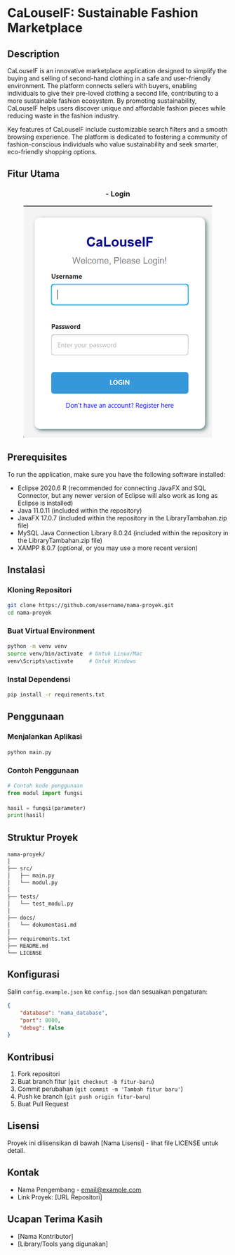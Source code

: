 # CaLouselF: Sustainable Fashion Marketplace
## Description
CaLouselF is an innovative marketplace application designed to simplify the buying and selling of second-hand clothing in a safe and user-friendly environment. The platform connects sellers with buyers, enabling individuals to give their pre-loved clothing a second life, contributing to a more sustainable fashion ecosystem. By promoting sustainability, CaLouselF helps users discover unique and affordable fashion pieces while reducing waste in the fashion industry.

Key features of CaLouselF include customizable search filters and a smooth browsing experience. The platform is dedicated to fostering a community of fashion-conscious individuals who value sustainability and seek smarter, eco-friendly shopping options.


## Fitur Utama

<div align="center">
  <h3>- Login</h3>
  <img src="Screenshot-Documentation/Tampilan-Login.png" alt="Tampilan Login">
</div>

## Prerequisites
To run the application, make sure you have the following software installed:

- Eclipse 2020.6 R (recommended for connecting JavaFX and SQL Connector, but any newer version of Eclipse will also work as long as Eclipse is installed)
- Java 11.0.11 (included within the repository)
- JavaFX 17.0.7 (included within the repository in the LibraryTambahan.zip file)
- MySQL Java Connection Library 8.0.24 (included within the repository in the LibraryTambahan.zip file)
- XAMPP 8.0.7 (optional, or you may use a more recent version)

## Instalasi

### Kloning Repositori
```bash
git clone https://github.com/username/nama-proyek.git
cd nama-proyek
```

### Buat Virtual Environment
```bash
python -m venv venv
source venv/bin/activate  # Untuk Linux/Mac
venv\Scripts\activate     # Untuk Windows
```

### Instal Dependensi
```bash
pip install -r requirements.txt
```

## Penggunaan

### Menjalankan Aplikasi
```bash
python main.py
```

### Contoh Penggunaan
```python
# Contoh kode penggunaan
from modul import fungsi

hasil = fungsi(parameter)
print(hasil)
```

## Struktur Proyek
```
nama-proyek/
│
├── src/
│   ├── main.py
│   └── modul.py
│
├── tests/
│   └── test_modul.py
│
├── docs/
│   └── dokumentasi.md
│
├── requirements.txt
├── README.md
└── LICENSE
```

## Konfigurasi
Salin `config.example.json` ke `config.json` dan sesuaikan pengaturan:

```json
{
    "database": "nama_database",
    "port": 8000,
    "debug": false
}
```

## Kontribusi
1. Fork repositori
2. Buat branch fitur (`git checkout -b fitur-baru`)
3. Commit perubahan (`git commit -m 'Tambah fitur baru'`)
4. Push ke branch (`git push origin fitur-baru`)
5. Buat Pull Request

## Lisensi
Proyek ini dilisensikan di bawah [Nama Lisensi] - lihat file LICENSE untuk detail.

## Kontak
- Nama Pengembang - email@example.com
- Link Proyek: [URL Repositori]

## Ucapan Terima Kasih
- [Nama Kontributor]
- [Library/Tools yang digunakan]
